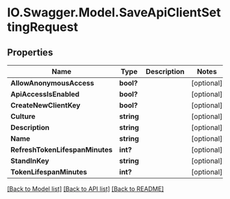 # IO.Swagger.Model.SaveApiClientSettingRequest
## Properties

Name | Type | Description | Notes
------------ | ------------- | ------------- | -------------
**AllowAnonymousAccess** | **bool?** |  | [optional] 
**ApiAccessIsEnabled** | **bool?** |  | [optional] 
**CreateNewClientKey** | **bool?** |  | [optional] 
**Culture** | **string** |  | [optional] 
**Description** | **string** |  | [optional] 
**Name** | **string** |  | [optional] 
**RefreshTokenLifespanMinutes** | **int?** |  | [optional] 
**StandInKey** | **string** |  | [optional] 
**TokenLifespanMinutes** | **int?** |  | [optional] 

[[Back to Model list]](../README.md#documentation-for-models) [[Back to API list]](../README.md#documentation-for-api-endpoints) [[Back to README]](../README.md)

